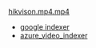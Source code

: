 [hikvison.mp4.mp4](https://res.cloudinary.com/dnby43njh/video/upload/v1682604747/hikvison.mp4.mp4)

- [google indexer]()
- [azure_video_indexer]()
